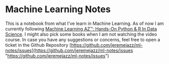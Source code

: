 # Machine Learning Notes

This is a notebook from what I've learn in Machine Learning. As of now I am currently following [Machine Learning AZ™: Hands-On Python & R In Data Science](https://www.udemy.com/machinelearning/). I might also pick some books when I am not watching the video course. In case you have any suggestions or concerns, feel free to open a ticket in the Github Repository [https://github.com/jeremejazz/ml-notes/issues](https://github.com/jeremejazz/ml-notes/issues "https://github.com/jeremejazz/ml-notes/issues")



